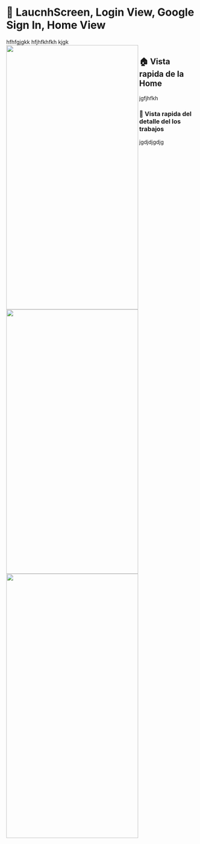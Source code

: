  # 📲 LaucnhScreen, Login View, Google Sign In, Home View
 hfhfgjgkk
 hfjhfkhfkh
 kjgk
<a href="url"><img src="https://github.com/YormanColina/Jobly/blob/main/resources/login.gif?raw=true" align="left" height="700" width="350" ></a>


 ## 🏠 Vista rapida de la Home
 jgfjhfkh
<a href="url"><img src="https://github.com/YormanColina/Jobly/blob/main/resources/Home.gif?raw=true" align="left" height="700" width="350" ></a>


 ### 🧐 Vista rapida del detalle del los trabajos
 jgdjdjgdjg
<a href="url"><img src="https://github.com/YormanColina/Jobly/blob/main/resources/Detail.gif?raw=true" align="left" height="700" width="350" ></a>


